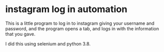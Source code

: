 # instagram log in automation

This is a little program to log in to instagram giving your username and password, and the program opens a tab, and logs in with the information that you gave.

I did this using selenium and python 3.8.